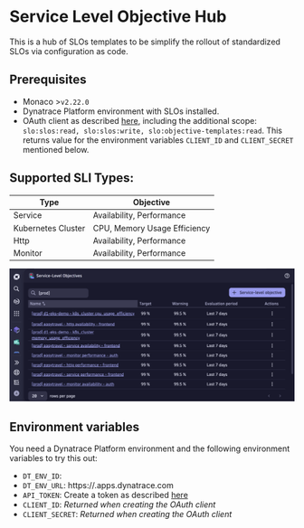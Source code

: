 # Service Level Objective Hub

This is a hub of SLOs templates to be simplify the rollout of standardized SLOs via configuration as code.

## Prerequisites

- Monaco >`v2.22.0`
- Dynatrace Platform environment with SLOs installed.
- OAuth client as described [here](https://www.dynatrace.com/support/help/manage/configuration-as-code/guides/create-oauth-client#create-an-oauth-client), including the additional scope: `slo:slos:read, slo:slos:write, slo:objective-templates:read`. This returns value for the environment variables `CLIENT_ID` and `CLIENT_SECRET` mentioned below.

## Supported SLI Types:

| Type               | Objective                    |
| ------------------ | ---------------------------- |
| Service            | Availability, Performance    |
| Kubernetes Cluster | CPU, Memory Usage Efficiency |
| Http               | Availability, Performance    |
| Monitor            | Availability, Performance    |

![SLOs](/service-level-objective-hub/images/slos.png?raw=true)

## Environment variables

You need a Dynatrace Platform environment and the following environment variables to try this out:

- `DT_ENV_ID`: <YOUR-DT-ENVIRONMENT-ID>
- `DT_ENV_URL`: https://<YOUR-DT-ENVIRONMENT-ID>.apps.dynatrace.com
- `API_TOKEN`: Create a token as described [here](https://www.dynatrace.com/support/help/manage/configuration-as-code/manage-configuration#prerequisites)
- `CLIENT_ID`: _Returned when creating the OAuth client_
- `CLIENT_SECRET`: _Returned when creating the OAuth client_
